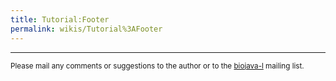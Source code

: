 ```yaml
---
title: Tutorial:Footer
permalink: wikis/Tutorial%3AFooter
---
```


------------------------------------------------------------------------

<small>Please mail any comments or suggestions to the author or to the
[biojava-l](mailto:biojava-l@biojava.org) mailing list.</small>
